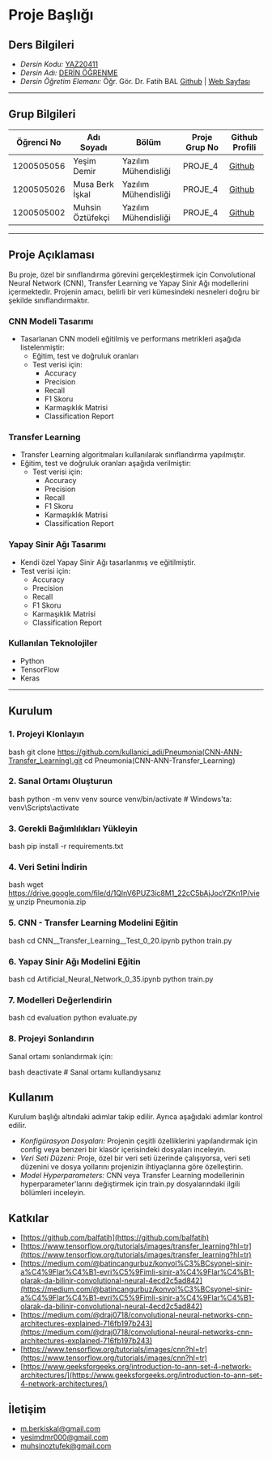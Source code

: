 # Proje Başlığı

## Ders Bilgileri

- *Dersin Kodu:* [YAZ20411](https://ebp.klu.edu.tr/Ders/dersDetay/YAZ20411/716026/tr)
- *Dersin Adı:* [DERİN ÖĞRENME](https://ebp.klu.edu.tr/Ders/dersDetay/YAZ20411/716026/tr)
- *Dersin Öğretim Elemanı:* Öğr. Gör. Dr. Fatih BAL [Github](https://github.com/balfatih) | [Web Sayfası](https://balfatih.github.io/)

---

## Grup Bilgileri

| Öğrenci No | Adı Soyadı       | Bölüm                | Proje Grup No | Github Profili                             |
|------------|------------------|----------------------|---------------|--------------------------------------------|
| 1200505056 | Yeşim Demir      | Yazılım Mühendisliği | PROJE_4       | [Github](https://github.com/yesimdemir)    |
| 1200505026 | Musa Berk İşkal  | Yazılım Mühendisliği | PROJE_4       | [Github](https://github.com/mberkiskal)   |
| 1200505002 | Muhsin Öztüfekçi | Yazılım Mühendisliği | PROJE_4       | [Github](https://github.com/MuhsinOztufekci)|

---

## Proje Açıklaması

Bu proje, özel bir sınıflandırma görevini gerçekleştirmek için Convolutional Neural Network (CNN), Transfer Learning ve Yapay Sinir Ağı modellerini içermektedir. Projenin amacı, belirli bir veri kümesindeki nesneleri doğru bir şekilde sınıflandırmaktır.

### CNN Modeli Tasarımı

- Tasarlanan CNN modeli eğitilmiş ve performans metrikleri aşağıda listelenmiştir:
  - Eğitim, test ve doğruluk oranları
  - Test verisi için:
    - Accuracy
    - Precision
    - Recall
    - F1 Skoru
    - Karmaşıklık Matrisi
    - Classification Report

### Transfer Learning

- Transfer Learning algoritmaları kullanılarak sınıflandırma yapılmıştır.
- Eğitim, test ve doğruluk oranları aşağıda verilmiştir:
  - Test verisi için:
    - Accuracy
    - Precision
    - Recall
    - F1 Skoru
    - Karmaşıklık Matrisi
    - Classification Report

### Yapay Sinir Ağı Tasarımı

- Kendi özel Yapay Sinir Ağı tasarlanmış ve eğitilmiştir.
- Test verisi için:
  - Accuracy
  - Precision
  - Recall
  - F1 Skoru
  - Karmaşıklık Matrisi
  - Classification Report

### Kullanılan Teknolojiler

- Python
- TensorFlow
- Keras

---

## Kurulum

### 1. Projeyi Klonlayın

bash
git clone https://github.com/kullanici_adi/Pneumonia(CNN-ANN-Transfer_Learning).git
cd Pneumonia(CNN-ANN-Transfer_Learning)



### 2. Sanal Ortamı Oluşturun

bash
python -m venv venv
source venv/bin/activate   # Windows'ta: venv\Scripts\activate


### 3. Gerekli Bağımlılıkları Yükleyin

bash
pip install -r requirements.txt


### 4. Veri Setini İndirin

bash
wget https://drive.google.com/file/d/1QlnV6PUZ3ic8M1_22cC5bAjJocYZKn1P/view
unzip Pneumonia.zip


### 5. CNN - Transfer Learning Modelini Eğitin

bash
cd CNN__Transfer_Learning__Test_0_20.ipynb
python train.py


### 6. Yapay Sinir Ağı Modelini Eğitin

bash
cd Artificial_Neural_Network_0_35.ipynb
python train.py


### 7. Modelleri Değerlendirin

bash
cd evaluation
python evaluate.py


### 8. Projeyi Sonlandırın

Sanal ortamı sonlandırmak için:

bash
deactivate   # Sanal ortamı kullandıysanız


## Kullanım

Kurulum başlığı altındaki adımlar takip edilir. Ayrıca aşağıdaki adımlar kontrol edilir.

- *Konfigürasyon Dosyaları:* Projenin çeşitli özelliklerini yapılandırmak için config veya benzeri bir klasör içerisindeki dosyaları inceleyin.
- *Veri Seti Düzeni:* Proje, özel bir veri seti üzerinde çalışıyorsa, veri seti düzenini ve dosya yollarını projenizin ihtiyaçlarına göre özelleştirin.
- *Model Hyperparameters:* CNN veya Transfer Learning modellerinin hyperparameter'larını değiştirmek için train.py dosyalarındaki ilgili bölümleri inceleyin.

## Katkılar

- [https://github.com/balfatih](https://github.com/balfatih)
- [https://www.tensorflow.org/tutorials/images/transfer_learning?hl=tr](https://www.tensorflow.org/tutorials/images/transfer_learning?hl=tr)
- [https://medium.com/@batincangurbuz/konvol%C3%BCsyonel-sinir-a%C4%9Flar%C4%B1-evri%C5%9Fimli-sinir-a%C4%9Flar%C4%B1-olarak-da-bilinir-convolutional-neural-4ecd2c5ad842](https://medium.com/@batincangurbuz/konvol%C3%BCsyonel-sinir-a%C4%9Flar%C4%B1-evri%C5%9Fimli-sinir-a%C4%9Flar%C4%B1-olarak-da-bilinir-convolutional-neural-4ecd2c5ad842)
- [https://medium.com/@draj0718/convolutional-neural-networks-cnn-architectures-explained-716fb197b243](https://medium.com/@draj0718/convolutional-neural-networks-cnn-architectures-explained-716fb197b243)
- [https://www.tensorflow.org/tutorials/images/cnn?hl=tr](https://www.tensorflow.org/tutorials/images/cnn?hl=tr)
- [https://www.geeksforgeeks.org/introduction-to-ann-set-4-network-architectures/](https://www.geeksforgeeks.org/introduction-to-ann-set-4-network-architectures/)

## İletişim

- m.berkiskal@gmail.com
- yesimdmr000@gmail.com 
- muhsinoztufek@gmail.com 
```
